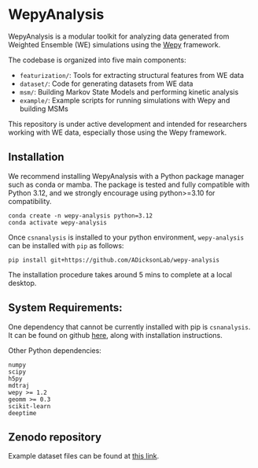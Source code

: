 # WepyAnalysis

WepyAnalysis is a modular toolkit for analyzing data generated from Weighted Ensemble (WE) simulations using the [Wepy](https://github.com/ADicksonLab/wepy) framework.

The codebase is organized into five main components:
- `featurization/`: Tools for extracting structural features from WE data
- `dataset/`: Code for generating datasets from WE data
- `msm/`: Building Markov State Models and performing kinetic analysis
- `example/`: Example scripts for running simulations with Wepy and building MSMs

This repository is under active development and intended for researchers working with WE data, especially those using the Wepy framework.


## Installation

We recommend installing WepyAnalysis with a Python package manager such as conda or mamba. The package is tested and fully compatible with Python 3.12, and we strongly encourage using python>=3.10 for compatibility.

```
conda create -n wepy-analysis python=3.12
conda activate wepy-analysis
```

Once `csnanalysis` is installed to your python environment, `wepy-analysis` can be installed with `pip` as follows:

```
pip install git+https://github.com/ADicksonLab/wepy-analysis
```

The installation procedure takes around 5 mins to complete at a local desktop.

## System Requirements:
One dependency that cannot be currently installed with pip is `csnanalysis`. 
It can be found on github [here](https://github.com/ADicksonLab/CSNAnalysis), along with installation instructions.

Other Python dependencies:
```
numpy 
scipy 
h5py
mdtraj
wepy >= 1.2
geomm >= 0.3
scikit-learn
deeptime
```

## Zenodo repository
Example dataset files can be found at [this link](https://zenodo.org/records/15361245). 


